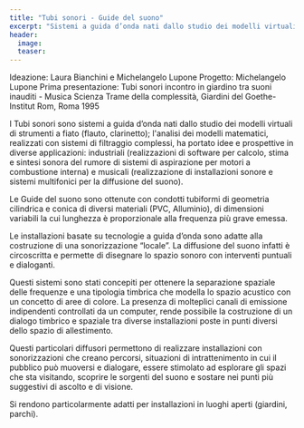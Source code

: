 ```yaml
---
title: "Tubi sonori - Guide del suono"
excerpt: "Sistemi a guida d’onda nati dallo studio dei modelli virtuali di strumenti a fiato."
header:
  image:
  teaser:
---
```



Ideazione: Laura Bianchini e Michelangelo Lupone
Progetto: Michelangelo Lupone
Prima presentazione: Tubi sonori incontro in giardino tra suoni inauditi - Musica Scienza Trame della complessità, Giardini del Goethe-Institut Rom, Roma 1995



I Tubi sonori sono sistemi a guida d’onda nati dallo studio dei modelli virtuali di strumenti a fiato (flauto, clarinetto); l'analisi dei modelli matematici, realizzati con sistemi di filtraggio complessi, ha portato idee e prospettive in diverse applicazioni: industriali (realizzazioni di software per calcolo, stima e sintesi sonora del rumore di sistemi di aspirazione per motori a combustione interna) e musicali (realizzazione di installazioni sonore e sistemi multifonici per la diffusione del suono).

Le Guide del suono sono ottenute con condotti tubiformi di geometria cilindrica e conica di diversi materiali (PVC, Alluminio), di dimensioni variabili la cui lunghezza è proporzionale alla frequenza più grave emessa.

Le installazioni basate su tecnologie a guida d’onda sono adatte alla costruzione di una sonorizzazione “locale”. La diffusione del suono infatti è circoscritta e permette di disegnare lo spazio sonoro con interventi puntuali e dialoganti.

Questi sistemi sono stati concepiti per ottenere la separazione spaziale delle frequenze e una tipologia timbrica che modella lo spazio acustico con un concetto di aree di colore. La presenza di molteplici canali di emissione indipendenti controllati da un computer, rende possibile la costruzione di un dialogo timbrico e spaziale tra diverse installazioni poste in punti diversi dello spazio di allestimento.

Questi particolari diffusori permettono di realizzare installazioni con sonorizzazioni che creano percorsi, situazioni di intrattenimento in cui il pubblico può muoversi e dialogare, essere stimolato ad esplorare gli spazi che sta visitando, scoprire le sorgenti del suono e sostare nei punti più suggestivi di ascolto e di visione.

Si rendono particolarmente adatti per installazioni in luoghi aperti (giardini, parchi).
